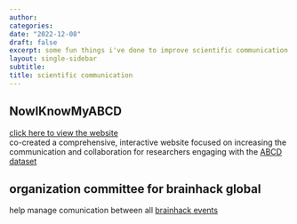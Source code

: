```yaml
---
author:
categories:
date: "2022-12-08"
draft: false
excerpt: some fun things i've done to improve scientific communication
layout: single-sidebar
subtitle:
title: scientific communication
---
```



## NowIKnowMyABCD
[click here to view the website](https://now-i-know-my-abcd.github.io/docs/intro.html) </br>
co-created a comprehensive, interactive website focused on increasing the communication and collaboration for researchers engaging with the [ABCD dataset](https://abcdstudy.org/)

## organization committee for brainhack global

help manage comunication between all [brainhack events](https://brainhack.org/global2022/)
